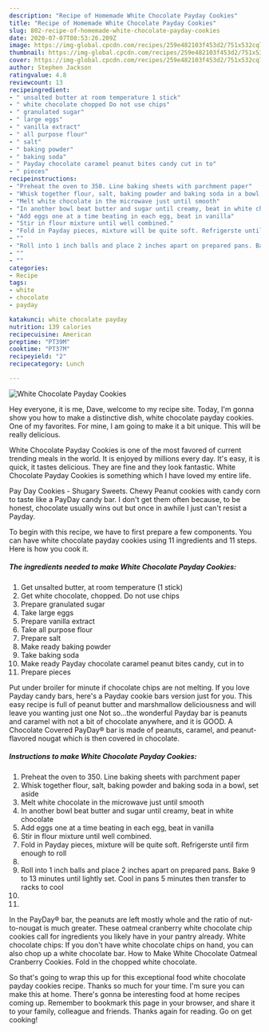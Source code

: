 ```yaml
---
description: "Recipe of Homemade White Chocolate Payday Cookies"
title: "Recipe of Homemade White Chocolate Payday Cookies"
slug: 802-recipe-of-homemade-white-chocolate-payday-cookies
date: 2020-07-07T08:53:26.209Z
image: https://img-global.cpcdn.com/recipes/259e482103f453d2/751x532cq70/white-chocolate-payday-cookies-recipe-main-photo.jpg
thumbnail: https://img-global.cpcdn.com/recipes/259e482103f453d2/751x532cq70/white-chocolate-payday-cookies-recipe-main-photo.jpg
cover: https://img-global.cpcdn.com/recipes/259e482103f453d2/751x532cq70/white-chocolate-payday-cookies-recipe-main-photo.jpg
author: Stephen Jackson
ratingvalue: 4.8
reviewcount: 13
recipeingredient:
- " unsalted butter at room temperature 1 stick"
- " white chocolate chopped Do not use chips"
- " granulated sugar"
- " large eggs"
- " vanilla extract"
- " all purpose flour"
- " salt"
- " baking powder"
- " baking soda"
- " Payday chocolate caramel peanut bites candy cut in to"
- " pieces"
recipeinstructions:
- "Preheat the oven to 350. Line baking sheets with parchment paper"
- "Whisk together flour, salt, baking powder and baking soda in a bowl, set aside"
- "Melt white chocolate in the microwave just until smooth"
- "In another bowl beat butter and sugar until creamy, beat in white chocolate"
- "Add eggs one at a time beating in each egg, beat in vanilla"
- "Stir in flour mixture until well combined."
- "Fold in Payday pieces, mixture will be quite soft. Refrigerste until firm enough to roll"
- ""
- "Roll into 1 inch balls and place 2 inches apart on prepared pans. Bake 9 to 13 minutes until lightly set. Cool in pans 5 minutes then transfer to racks to cool"
- ""
- ""
categories:
- Recipe
tags:
- white
- chocolate
- payday

katakunci: white chocolate payday 
nutrition: 139 calories
recipecuisine: American
preptime: "PT39M"
cooktime: "PT37M"
recipeyield: "2"
recipecategory: Lunch

---
```



![White Chocolate Payday Cookies](https://img-global.cpcdn.com/recipes/259e482103f453d2/751x532cq70/white-chocolate-payday-cookies-recipe-main-photo.jpg)

Hey everyone, it is me, Dave, welcome to my recipe site. Today, I'm gonna show you how to make a distinctive dish, white chocolate payday cookies. One of my favorites. For mine, I am going to make it a bit unique. This will be really delicious.

White Chocolate Payday Cookies is one of the most favored of current trending meals in the world. It is enjoyed by millions every day. It's easy, it is quick, it tastes delicious. They are fine and they look fantastic. White Chocolate Payday Cookies is something which I have loved my entire life.

Pay Day Cookies - Shugary Sweets. Chewy Peanut cookies with candy corn to taste like a PayDay candy bar. I don&#39;t get them often because, to be honest, chocolate usually wins out but once in awhile I just can&#39;t resist a Payday.


To begin with this recipe, we have to first prepare a few components. You can have white chocolate payday cookies using 11 ingredients and 11 steps. Here is how you cook it.

<!--inarticleads1-->

##### The ingredients needed to make White Chocolate Payday Cookies:

1. Get  unsalted butter, at room temperature (1 stick)
1. Get  white chocolate, chopped. Do not use chips
1. Prepare  granulated sugar
1. Take  large eggs
1. Prepare  vanilla extract
1. Take  all purpose flour
1. Prepare  salt
1. Make ready  baking powder
1. Take  baking soda
1. Make ready  Payday chocolate caramel peanut bites candy, cut in to
1. Prepare  pieces


Put under broiler for minute if chocolate chips are not melting. If you love Payday candy bars, here&#39;s a Payday cookie bars version just for you. This easy recipe is full of peanut butter and marshmallow deliciousness and will leave you wanting just one Not so…the wonderful Payday bar is peanuts and caramel with not a bit of chocolate anywhere, and it is GOOD. A Chocolate Covered PayDay® bar is made of peanuts, caramel, and peanut-flavored nougat which is then covered in chocolate. 

<!--inarticleads2-->

##### Instructions to make White Chocolate Payday Cookies:

1. Preheat the oven to 350. Line baking sheets with parchment paper
1. Whisk together flour, salt, baking powder and baking soda in a bowl, set aside
1. Melt white chocolate in the microwave just until smooth
1. In another bowl beat butter and sugar until creamy, beat in white chocolate
1. Add eggs one at a time beating in each egg, beat in vanilla
1. Stir in flour mixture until well combined.
1. Fold in Payday pieces, mixture will be quite soft. Refrigerste until firm enough to roll
1. 
1. Roll into 1 inch balls and place 2 inches apart on prepared pans. Bake 9 to 13 minutes until lightly set. Cool in pans 5 minutes then transfer to racks to cool
1. 
1. 


In the PayDay® bar, the peanuts are left mostly whole and the ratio of nut-to-nougat is much greater. These oatmeal cranberry white chocolate chip cookies call for ingredients you likely have in your pantry already. White chocolate chips: If you don&#39;t have white chocolate chips on hand, you can also chop up a white chocolate bar. How to Make White Chocolate Oatmeal Cranberry Cookies. Fold in the chopped white chocolate. 

So that's going to wrap this up for this exceptional food white chocolate payday cookies recipe. Thanks so much for your time. I'm sure you can make this at home. There's gonna be interesting food at home recipes coming up. Remember to bookmark this page in your browser, and share it to your family, colleague and friends. Thanks again for reading. Go on get cooking!
